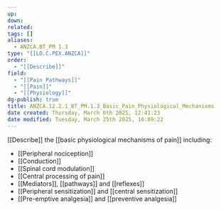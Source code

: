 ```yaml
---
up: 
down: 
related: 
tags: []
aliases:
  - ANZCA.BT_PM 1.3
type: "[[LO.C.PEX.ANZCA]]"
order:
  - "[[Describe]]"
field:
  - "[[Pain Pathways]]"
  - "[[Pain]]"
  - "[[Physiology]]"
dg-publish: true
title: ANZCA.12.2.1_BT_PM.1.3_Basic_Pain_Physiological_Mechanisms
date created: Thursday, March 6th 2025, 12:41:23
date modified: Tuesday, March 25th 2025, 16:09:22
---
```


[[Describe]] the [[basic physiological mechanisms of pain]] including:

* [[Peripheral nociception]]
* [[Conduction]]
* [[Spinal cord modulation]]
* [[Central processing of pain]]
* [[Mediators]], [[pathways]] and [[reflexes]]
* [[Peripheral sensitization]] and [[central sensitization]]
* [[Pre-emptive analgesia]] and [[preventive analgesia]]
